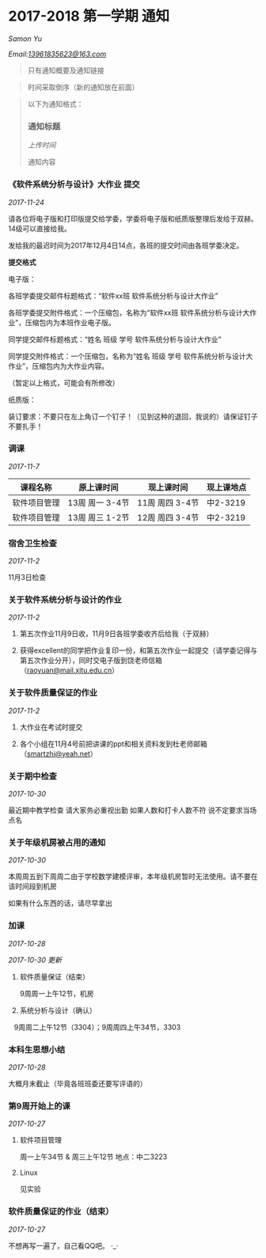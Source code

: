 # 2017-2018 第一学期 通知

*Samon Yu*

*Email:13961835623@163.com*

> 只有通知概要及通知链接

> 时间采取倒序（新的通知放在前面）

> 以下为通知格式：
>
> ### 通知标题
>
> *上传时间*
>
> 通知内容

### 《软件系统分析与设计》大作业 提交
*2017-11-24*

请各位将电子版和打印版提交给学委，学委将电子版和纸质版整理后发给于双赫。14级可以直接给我。

发给我的最迟时间为2017年12月4日14点，各班的提交时间由各班学委决定。

**提交格式**

电子版：

各班学委提交邮件标题格式：“软件xx班 软件系统分析与设计大作业”

各班学委提交附件格式：一个压缩包，名称为“软件xx班 软件系统分析与设计大作业”，压缩包内为本班作业电子版。

同学提交邮件标题格式：“姓名 班级 学号 软件系统分析与设计大作业”

同学提交附件格式：一个压缩包，名称为“姓名 班级 学号 软件系统分析与设计大作业”，压缩包内为大作业内容。

（暂定以上格式，可能会有所修改）


纸质版：

装订要求：不要只在左上角订一个钉子！（见到这种的退回，我说的）请保证钉子不要扎手！

### 调课
*2017-11-7*

|课程名称|原上课时间|现上课时间|现上课地点|
|----|----|----|----|
|软件项目管理|13周 周一 3-4节|11周 周四 3-4节|中2-3219|
|软件项目管理|13周 周三 1-2节|12周 周四 3-4节|中2-3219|

### 宿舍卫生检查
*2017-11-2*

11月3日检查

### 关于软件系统分析与设计的作业
*2017-11-2*

1. 第五次作业11月9日收，11月9日各班学委收齐后给我（于双赫）

2. 获得excellent的同学把作业复印一份，和第五次作业一起提交（请学委记得与第五次作业分开），同时交电子版到饶老师信箱（raoyuan@mail.xjtu.edu.cn）

### 关于软件质量保证的作业
*2017-11-2*

1. 大作业在考试时提交

2. 各个小组在11月4号前把讲课的ppt和相关资料发到杜老师邮箱（smartzhi@yeah.net）


### 关于期中检查
*2017-10-30*

最近期中教学检查 请大家务必重视出勤  如果人数和打卡人数不符 说不定要求当场点名

### 关于年级机房被占用的通知
*2017-10-30*

本周周五到下周周二由于学校数学建模评审，本年级机房暂时无法使用。请不要在该时间段到机房

如果有什么东西的话，请尽早拿出

### 加课
*2017-10-28*

*2017-10-30 更新*

1. 软件质量保证（结束）

    9周周一上午12节，机房
    
2. 系统分析与设计（确认）

    9周周二上午12节（3304）；9周周四上午34节，3303
    
### 本科生思想小结
*2017-10-28*

大概月末截止（毕竟各班班委还要写评语的）

### 第9周开始上的课
*2017-10-27*

1. 软件项目管理 

    周一上午34节 & 周三上午12节 地点：中二3223

2. Linux

    见实验

### 软件质量保证的作业（结束）
*2017-10-27*

不想再写一遍了，自己看QQ吧。 ·_·
